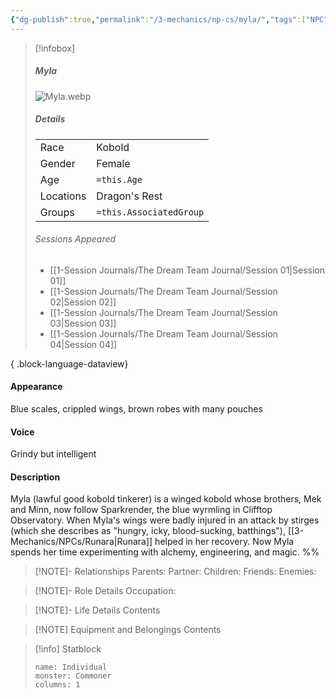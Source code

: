 ```yaml
---
{"dg-publish":true,"permalink":"/3-mechanics/np-cs/myla/","tags":["NPC"],"created":"2025-03-18T17:40:57.894-04:00","updated":"2025-03-25T22:44:08.562-04:00"}
---
```



> [!infobox]
> ##### Myla
>  ![Myla.webp](/img/user/z_Assets/Myla.webp)
> ##### Details
> | | |
> |---|---|
> | Race | Kobold |
> | Gender | Female |
> | Age | `=this.Age` |
> | Locations | Dragon's Rest |
> | Groups | `=this.AssociatedGroup` |
> ###### Sessions Appeared
>  - [[1-Session Journals/The Dream Team Journal/Session 01\|Session 01]]
> - [[1-Session Journals/The Dream Team Journal/Session 02\|Session 02]]
> - [[1-Session Journals/The Dream Team Journal/Session 03\|Session 03]]
> - [[1-Session Journals/The Dream Team Journal/Session 04\|Session 04]]
> 
{ .block-language-dataview}

#### Appearance
Blue scales, crippled wings, brown robes with many pouches

#### Voice
Grindy but intelligent

#### Description
Myla (lawful good kobold tinkerer) is a winged kobold whose brothers, Mek and Minn, now follow Sparkrender, the blue wyrmling in Clifftop Observatory. When Myla's wings were badly injured in an attack by stirges (which she describes as "hungry, icky, blood-sucking, batthings"), [[3-Mechanics/NPCs/Runara\|Runara]] helped in her recovery. Now Myla spends her time experimenting with alchemy, engineering, and magic.
%%
> [!NOTE]- Relationships
> Parents:
> Partner:
> Children:
> Friends:
> Enemies:

> [!NOTE]- Role Details
> Occupation:

> [!NOTE]- Life Details
> Contents

> [!NOTE] Equipment and Belongings
> Contents

> [!info] Statblock
> ```statblock
> name: Individual
> monster: Commoner
> columns: 1
> ```
